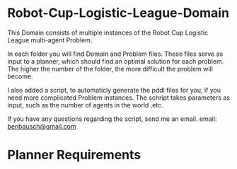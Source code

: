 # Robot-Cup-Logistic-League-Domain
This Domain consists of multiple instances of the Robot Cup Logistic League multi-agent Problem.

In each folder you will find Domain and Problem files. These files serve as input to a planner, which should find an optimal solution for each problem. The higher the number of the folder, the more difficult the problem will become.

I also added a script, to automaticly generate the pddl files for you, if you need more complicated Problem instances.
The schript takes parameters as input, such as the number of agents in the world ,etc. 

If you have any questions regarding the script, send me an email.
email: benbausch@gmail.com 

# Planner Requirements
